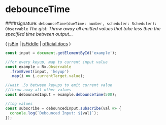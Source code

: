 # debounceTime
####signature: `debounceTime(dueTime: number, scheduler: Scheduler): Observable`
*The gist: Throw away all emitted values that take less then the specified time between output...*

( [jsBin](http://jsbin.com/kacijarogi/1/edit?js,console,output) | [jsFiddle](https://jsfiddle.net/qg6qfqLz/14/) | [official docs](http://reactivex.io/rxjs/class/es6/Observable.js~Observable.html#instance-method-debounceTime) )
```js
const input = document.getElementById('example');

//for every keyup, map to current input value
const example = Rx.Observable
  .fromEvent(input, 'keyup')
  .map(i => i.currentTarget.value);

//wait .5s between keyups to emit current value
//throw away all other values
const debouncedInput = example.debounceTime(500);

//log values
const subscribe = debouncedInput.subscribe(val => {
  console.log(`Debounced Input: ${val}`);
});
```